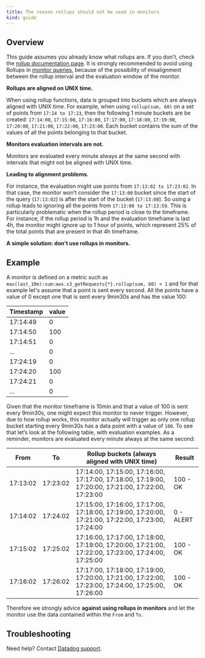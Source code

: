 ```yaml
---
title: The reason rollups should not be used in monitors
kind: guide
---
```


## Overview

This guide assumes you already know what rollups are. If you don't, check the [rollup documentation page][3].
It is strongly recommended to avoid using Rollups in [monitor queries][2], because of the possibility of misalignment between the rollup interval and the evaluation window of the monitor. 

**Rollups are aligned on UNIX time.** 

When using rollup functions, data is grouped into buckets which are always aligned with UNIX time. 
For example, when using `rollup(sum, 60)` on a set of points from `17:14 to 17:23`, then the following 1 minute buckets are be created: `17:14:00`, `17:15:00`, `17:16:00`, `17:17:00`, `17:18:00`, `17:19:00`, `17:20:00`, `17:21:00`, `17:22:00`, `17:23:00`.
Each bucket contains the sum of the values of all the points belonging to that bucket.

**Monitors evaluation intervals are not.**

Monitors are evaluated every minute always at the same second with intervals that might not be aligned with UNIX time.

**Leading to alignment problems.**

For instance, the evaluation might use points from `17:13:02 to 17:23:02`. In that case, the monitor won’t consider the `17:13:00` bucket since the start of the query (`17:13:02`) is after the start of the bucket (`17:13:00`). So using a rollup leads to ignoring all the points from `17:13:00 to 17:13:59`.
This is particularly problematic when the rollup period is close to the timeframe. 
For instance, if the rollup period is 1h and the evaluation timeframe is last 4h, the monitor might ignore up to 1 hour of points, which represent 25% of the total points that are present in that 4h timeframe.

**A simple solution: don't use rollups in monitors.**

## Example

A monitor is defined on a metric such as `max(last_10m):sum:aws.s3_getRequests{*}.rollup(sum, 60) < 1` and for that example let's assume that a point is sent every second. 
All the points have a value of 0 except one that is sent every 9min30s and has the value 100:

| Timestamp    | value       |
|--------------|-------------|
| 17:14:49     | 0           |
| 17:14:50     | 100         |
| 17:14:51     | 0           |
| ...          | 0           |
| 17:24:19     | 0           |
| 17:24:20     | 100         |
| 17:24:21     | 0           |
| ...          | 0           |

Given that the monitor timeframe is 10min and that a value of 100 is sent every 9min30s, one might expect this monitor to never trigger. 
However, due to how rollup works, this monitor actually will trigger as only one rollup bucket starting every 9min30s has a data point with a value of `100`.
To see that let’s look at the following table, with evaluation examples. As a reminder, monitors are evaluated every minute always at the same second:

| From         | To          | Rollup buckets (always aligned with UNIX time)                                                    | Result  |
|--------------|-------------|---------------------------------------------------------------------------------------------------|---------|
| 17:13:02     | 17:23:02    |17:14:00, 17:15:00, 17:16:00, 17:17:00, 17:18:00, 17:19:00, 17:20:00, 17:21:00, 17:22:00, 17:23:00 |100 - OK |
| 17:14:02     | 17:24:02    |17:15:00, 17:16:00, 17:17:00, 17:18:00, 17:19:00, 17:20:00, 17:21:00, 17:22:00, 17:23:00, 17:24:00 |0 - ALERT|
| 17:15:02     | 17:25:02    |17:16:00, 17:17:00, 17:18:00, 17:19:00, 17:20:00, 17:21:00, 17:22:00, 17:23:00, 17:24:00, 17:25:00 |100 - OK |
| 17:16:02     | 17:26:02    |17:17:00, 17:18:00, 17:19:00, 17:20:00, 17:21:00, 17:22:00, 17:23:00, 17:24:00, 17:25:00, 17:26:00 |100 - OK |

Therefore we strongly advice **against using rollups in monitors** and let the monitor use the data contained within the `From` and `To`. 

## Troubleshooting

Need help? Contact [Datadog support][1].

[1]: /help/
[2]: /monitors/monitor_types/metric/
[3]: /dashboards/functions/rollup/#pagetitle
